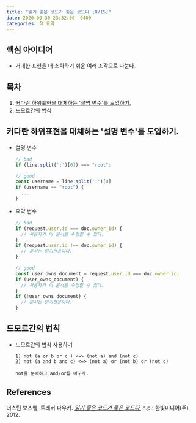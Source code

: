 ```yaml
---
title: "읽기 좋은 코드가 좋은 코드다 [8/15]"
date: 2020-09-30 23:32:00 -0400
categories: 책 요약
---
```


## 핵심 아이디어
- 거대한 표현을 더 소화하기 쉬운 여러 조각으로 나눈다.

## 목차
  1. [커다란 하위표현을 대체하는 '설명 변수'를 도입하기.](#커다란-하위표현을-대체하는-'설명-변수'를-도입하기.)
  2. [드모르간의 법칙](#드모르간의-법칙)

## 커다란 하위표현을 대체하는 '설명 변수'를 도입하기.
- 설명 변수
  ```javascript
  // bad
  if (line.split(':')[0]) === "root":

  // good
  const username = line.split(':')[0]
  if (username == "root") {
    ...
  }
  ```

- 요약 변수
  ```javascript
  // bad
  if (request.user.id === doc.owner_id) {
    // 사용자가 이 문서를 수정할 수 있다.
  }
  if (request.user.id !== doc.owner_id) {
    // 문서는 읽기전용이다.
  }

  // good
  const user_owns_document = request.user.id === doc.owner_id;
  if (user_owns_document) {
    // 사용자가 이 문서를 수정할 수 있다.
  }
  if (!user_owns_document) {
    // 문서는 읽기전용이다.
  }
  ```
## 드모르간의 법칙
- 드모르간의 법칙 사용하기
  ```
  1) not (a or b or c ) <=> (not a) and (not c)
  2) not (a and b and c) <=> (not a) or (not b) or (not c)
  
  not을 분배하고 and/or를 바꾸자.
  ```


## References
더스틴 보즈웰, 트레버 파우커. [_읽기 좋은 코드가 좋은 코드다._](http://www.yes24.com/Product/Goods/6692314?scode=032&OzSrank=1) n.p.: 한빛미디어(주), 2012.
